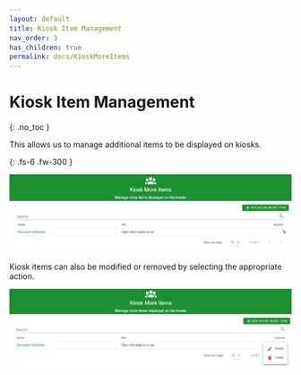 ```yaml
---
layout: default
title: Kiosk Item Management
nav_order: 3
has_children: true
permalink: docs/KioskMoreItems
---
```



# Kiosk Item Management
{: .no_toc }

This allows us to manage additional items to be displayed on kiosks.

{: .fs-6 .fw-300 }

<img src="\img\KioskMoreItem\MoreKioskItemsList.png" alt="">

Kiosk items can also be modified or removed by selecting the appropriate action.

<img src="\img\KioskMoreItem\KioskItemsListActions.png" alt="">